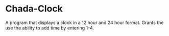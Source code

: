 # Chada-Clock
A program that displays a clock in a 12 hour and 24 hour format. Grants the use the ability to add time by entering 1-4.
